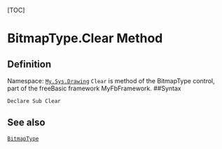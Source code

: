 [TOC]
# BitmapType.Clear Method

## Definition
Namespace: [`My.Sys.Drawing`](My.Sys.Drawing.md)
`Clear` is method of the BitmapType control, part of the freeBasic framework MyFbFramework.
##Syntax
```freeBasic
Declare Sub Clear
```

## See also
[`BitmapType`](BitmapType.md)
